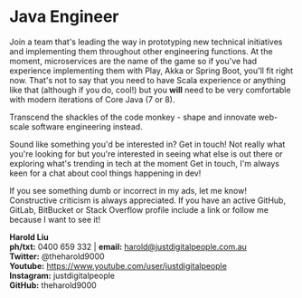 # Java Engineer

Join a team that's leading the way in prototyping new technical initiatives and implementing them throughout other engineering functions. At the moment, microservices are the name of the game so if you've had experience implementing them with Play, Akka or Spring Boot, you'll fit right now. That's not to say that you need to have Scala experience or anything like that (although if you do, cool!) but you **will** need to be very comfortable with modern iterations of Core Java (7 or 8).

Transcend the shackles of the code monkey - shape and innovate web-scale software engineering instead.

Sound like something you'd be interested in? Get in touch! Not really what you're looking for but you're interested in seeing what else is out there or exploring what's trending in tech at the moment Get in touch, I'm always keen for a chat about cool things happening in dev!

If you see something dumb or incorrect in my ads, let me know! Constructive criticism is always appreciated.
If you have an active GitHub, GitLab, BitBucket or Stack Overflow profile include a link or follow me because I want to see it!

**Harold Liu**</br>
**ph/txt:** 0400 659 332 | **email:** harold@justdigitalpeople.com.au</br>
**Twitter:** @theharold9000</br>
**Youtube:** https://www.youtube.com/user/justdigitalpeople</br>
**Instagram:** justdigitalpeople</br>
**GitHub:** theharold9000</br>